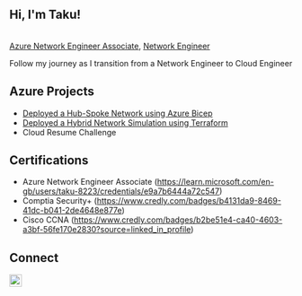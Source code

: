 <h2>Hi, I'm Taku!  </h2>
<br/><a href="https://github.com/takuchibisa">Azure Network Engineer Associate</a>, <a href="https://www.linkedin.com/in/takudzwa-chibisa/"> Network Engineer</a>
<p> Follow my journey as I transition from a Network Engineer to Cloud Engineer</p>
<h2> Azure Projects</h2>

 -  [Deployed a Hub-Spoke Network using Azure Bicep](https://github.com/takuchibisa/HubSpokeBicepDeployment)
 -  [Deployed a Hybrid Network Simulation using Terraform](https://github.com/takuchibisa/HybridNetworkSim)  
 -   Cloud Resume Challenge 

<h2> Certifications</h2>

  - Azure Network Engineer Associate (https://learn.microsoft.com/en-gb/users/taku-8223/credentials/e9a7b6444a72c547)
  - Comptia Security+ (https://www.credly.com/badges/b4131da9-8469-41dc-b041-2de4648e877e)
  - Cisco CCNA (https://www.credly.com/badges/b2be51e4-ca40-4603-a3bf-56fe170e2830?source=linked_in_profile)

<h2> Connect </h2>

[<img align="left" alt="TakuChibisa | LinkedIn" width="22px" src="https://cdn.jsdelivr.net/npm/simple-icons@v3/icons/linkedin.svg" />][linkedin]

[linkedin]: https://www.linkedin.com/in/takudzwa-chibisa/
